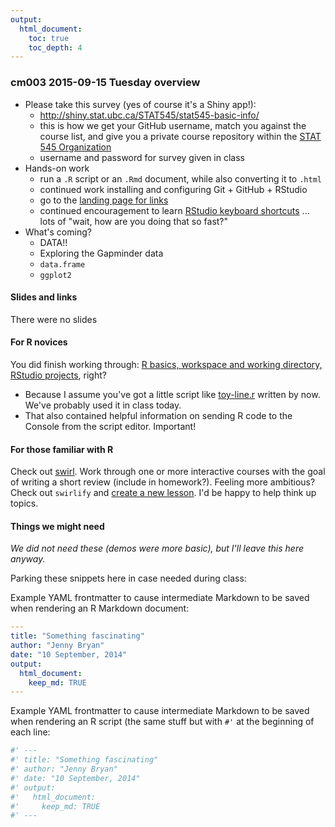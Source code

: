 ```yaml
---
output:
  html_document:
    toc: true
    toc_depth: 4
---
```


### cm003 2015-09-15 Tuesday overview

  * Please take this survey (yes of course it's a Shiny app!):
    - <http://shiny.stat.ubc.ca/STAT545/stat545-basic-info/>
    - this is how we get your GitHub username, match you against the course list, and give you a private course repository within the [STAT 545 Organization](https://github.com/STAT545-UBC)
    - username and password for survey given in class
  * Hands-on work
    - run a `.R` script or an `.Rmd` document, while also converting it to `.html`
    - continued work installing and configuring Git + GitHub + RStudio
    - go to the [landing page for links](git00_index.html)
    - continued encouragement to learn [RStudio keyboard shortcuts](https://support.rstudio.com/hc/en-us/articles/200711853-Keyboard-Shortcuts) ... lots of "wait, how are you doing that so fast?"
  * What's coming?
    - DATA!!
    - Exploring the Gapminder data
    - `data.frame`
    - `ggplot2`
    
#### Slides and links

There were no slides

#### For R novices

You did finish working through: [R basics, workspace and working directory, RStudio projects](block002_hello-r-workspace-wd-project.html), right?

  * Because I assume you've got a little script like [toy-line.r](https://github.com/STAT545-UBC/STAT545-UBC.github.io/blob/master/block002_toy-line.r) written by now. We've probably used it in class today.
  * That also contained helpful information on sending R code to the Console from the script editor. Important!
  
#### For those familiar with R

Check out [swirl](http://swirlstats.com). Work through one or more interactive courses with the goal of writing a short review (include in homework?). Feeling more ambitious? Check out `swirlify` and [create a new lesson](http://swirlstats.com/instructors.html). I'd be happy to help think up topics.

#### Things we might need

*We did not need these (demos were more basic), but I'll leave this here anyway.*

Parking these snippets here in case needed during class:

Example YAML frontmatter to cause intermediate Markdown to be saved when rendering an R Markdown document:

```yaml
---
title: "Something fascinating"
author: "Jenny Bryan"
date: "10 September, 2014"
output:
  html_document:
    keep_md: TRUE
---
```

Example YAML frontmatter to cause intermediate Markdown to be saved when rendering an R script (the same stuff but with `#'` at the beginning of each line:

```yaml
#' ---
#' title: "Something fascinating"
#' author: "Jenny Bryan"
#' date: "10 September, 2014"
#' output:
#'   html_document:
#'     keep_md: TRUE
#' ---
```
